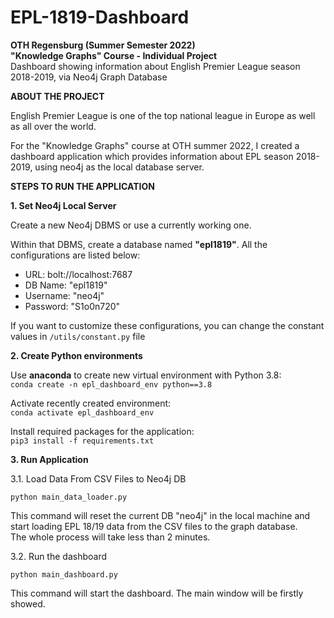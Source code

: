 # EPL-1819-Dashboard
**OTH Regensburg (Summer Semester 2022)** \
**"Knowledge Graphs" Course - Individual Project** \
Dashboard showing information about English Premier League season 2018-2019, via Neo4j Graph Database

**ABOUT THE PROJECT**

English Premier League is one of the top national league in Europe as well as all over the world.

For the "Knowledge Graphs" course at OTH summer 2022, I created a dashboard application which provides information about
EPL season 2018-2019, using neo4j as the local database server.

**STEPS TO RUN THE APPLICATION**

**1. Set Neo4j Local Server**

Create a new Neo4j DBMS or use a currently working one.

Within that DBMS, create a database named **"epl1819"**. 
All the configurations are listed below:

- URL: bolt://localhost:7687
- DB Name: "epl1819"
- Username: "neo4j"
- Password: "S1o0n720" 

If you want to customize these configurations, 
you can change the constant values in `/utils/constant.py` file

**2. Create Python environments**

Use **anaconda** to create new virtual environment with Python 3.8: \
`conda create -n epl_dashboard_env python==3.8`

Activate recently created environment: \
`conda activate epl_dashboard_env`

Install required packages for the application: \
`pip3 install -f requirements.txt`

**3. Run Application**

3.1. Load Data From CSV Files to Neo4j DB

`python main_data_loader.py` 

This command will reset the current DB "neo4j" in the local machine 
and start loading EPL 18/19 data from the CSV files to the graph database. \
The whole process will take less than 2 minutes.

3.2. Run the dashboard

`python main_dashboard.py`

This command will start the dashboard. The main window will be firstly showed.

